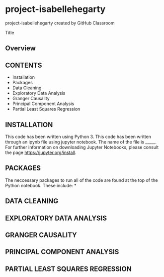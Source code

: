# project-isabellehegarty
project-isabellehegarty created by GitHub Classroom

Title

Overview
--------


CONTENTS
---------
 * Installation
 * Packages
 * Data Cleaning
 * Exploratory Data Analysis
 * Granger Causality
 * Principal Component Analysis
 * Partial Least Squares Regression
 
INSTALLATION
------------
This code has been written using Python 3. This code has been written through an ipynb file using jupyter notebook. The name of the file is _____. For further information on downloading Jupyter Notebooks, please consult the page https://jupyter.org/install.

PACKAGES
--------
The neccessary packages to run all of the code are found at the top of the Python notebook. These include:
*

DATA CLEANING 
------------

EXPLORATORY DATA ANALYSIS
-------------------------

GRANGER CAUSALITY
-----------------

PRINCIPAL COMPONENT ANALYSIS
----------------------------

PARTIAL LEAST SQUARES REGRESSION
--------------------------------
